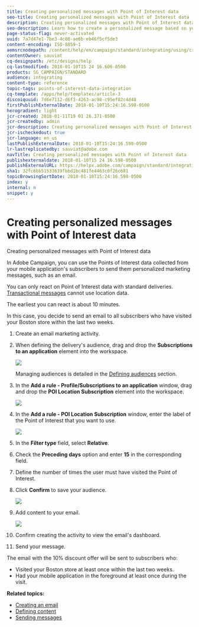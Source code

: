 ```yaml
---
title: Creating personalized messages with Point of Interest data
seo-title: Creating personalized messages with Point of Interest data
description: Creating personalized messages with Point of Interest data
seo-description: Learn how to create a personalized message based on your subscribers' location with the Point of Interest data integration.
page-status-flag: never-activated
uuid: 7a7d47e1-7be3-4c88-ae6b-eb46f5cf5de3
content-encoding: ISO-8859-1
aemsrcnodepath: /content/help/en/campaign/standard/integrating/using/creating-personalized-messages-with-point-of-interest-data
contentOwner: sauviat
cq-designpath: /etc/designs/help
cq-lastmodified: 2018-01-10T15 24 16.606-0500
products: SG_CAMPAIGN/STANDARD
audience: integrating
content-type: reference
topic-tags: points-of-interest-data-integration
cq-template: /apps/help/templates/article-3
discoiquuid: 7d6e7112-d6f3-4263-ac98-c95ef82c4d48
firstPublishExternalDate: 2018-01-10T15:24:16.598-0500
herogradient: light
jcr-created: 2018-01-11T19 01 26.371-0500
jcr-createdby: admin
jcr-description: Creating personalized messages with Point of Interest data
jcr-ischeckedout: true
jcr-language: en_us
lastPublishExternalDate: 2018-01-10T15:24:16.598-0500
lr-lastreplicatedby: sauviat@adobe.com
navTitle: Creating personalized messages with Point of Interest data
publishexternaldate: 2018-01-10T15 24 16.598-0500
publishExternalURL: https://helpx.adobe.com/campaign/standard/integrating/using/creating-personalized-messages-with-point-of-interest-data.html
sha1: 32fc6bb51533639fbbd1bc481fe4463c0f26c681
topicBrowsingSortDate: 2018-01-10T15:24:16.598-0500
index: y
internal: n
snippet: y
---
```


# Creating personalized messages with Point of Interest data

Creating personalized messages with Point of Interest data

In Adobe Campaign, you can use the Points of Interest data collected from your mobile application's subscribers to send them personalized marketing messages, such as an email.

You can only react on Point of Interest data with standard deliveries. [Transactional messages](../../channels/using/about-transactional-messaging.md) cannot use location data.

The earliest you can react is about 10 minutes.

In this case, you decide to send an email to all subscribers who have visited your Boston store within the last two weeks.

1. Create an email marketing activity.
1. When defining the delivery's audience, drag and drop the **Subscriptions to an application** element into the workspace.

   ![](assets/POI_subscriptions_app.png)

   Managing audiences is detailed in the [Defining audiences](../../audiences/using/creating-audiences.md) section.

1. In the **Add a rule - Profile/Subscriptions to an application** window, drag and drop the **POI Location Subscription** element into the workspace.

   ![](assets/POI_add_rule_profile_subscription.png)

1. In the **Add a rule - POI Location Subscription** window, enter the label of the Point of Interest that you want to use.

   ![](assets/POI_location_subscription.png)

1. In the **Filter type** field, select **Relative**.
1. Check the **Preceding days** option and enter **15** in the corresponding field.
1. Define the number of times the user must have visited the Point of Interest.
1. Click **Confirm** to save your audience.

   ![](assets/POI_subscriptions_app_audience_defined.png)

1. Add content to your email.

   ![](assets/POI_email_content.png)

1. Confirm creating the activity to view the email's dashboard.
1. Send your message.

The email with the 10% discount offer will be sent to subscribers who:

* Visited your Boston store at least once within the last two weeks.
* Had your mobile application in the foreground at least once during the visit.

**Related topics:**

* [Creating an email](../../channels/using/creating-an-email.md)
* [Defining content](../../designing/using/example--email-personalization.md)
* [Sending messages](../../sending/using/confirming-send.md)

